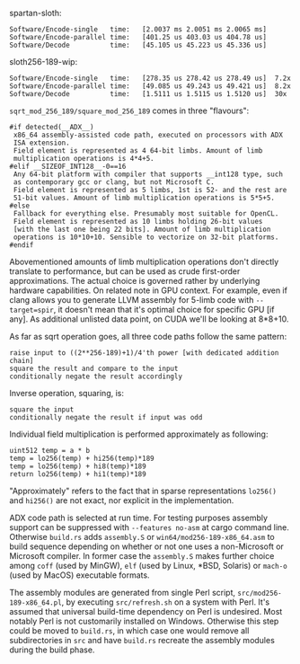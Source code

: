spartan-sloth:
```
Software/Encode-single   time:   [2.0037 ms 2.0051 ms 2.0065 ms]
Software/Encode-parallel time:   [401.25 us 403.03 us 404.78 us]
Software/Decode          time:   [45.105 us 45.223 us 45.336 us]
```

sloth256-189-wip:
```
Software/Encode-single   time:   [278.35 us 278.42 us 278.49 us]  7.2x
Software/Encode-parallel time:   [49.085 us 49.243 us 49.421 us]  8.2x
Software/Decode          time:   [1.5111 us 1.5115 us 1.5120 us]  30x
```

`sqrt_mod_256_189/square_mod_256_189` comes in three "flavours":
```
#if detected(__ADX__)
 x86_64 assembly-assisted code path, executed on processors with ADX
 ISA extension.
 Field element is represented as 4 64-bit limbs. Amount of limb
 multiplication operations is 4*4+5.
#elif __SIZEOF_INT128__-0==16
 Any 64-bit platform with compiler that supports __int128 type, such
 as contemporary gcc or clang, but not Microsoft C.
 Field element is represented as 5 limbs, 1st is 52- and the rest are
 51-bit values. Amount of limb multiplication operations is 5*5+5.
#else
 Fallback for everything else. Presumably most suitable for OpenCL.
 Field element is represented as 10 limbs holding 26-bit values
 [with the last one being 22 bits]. Amount of limb multiplication
 operations is 10*10+10. Sensible to vectorize on 32-bit platforms.
#endif
```
Abovementioned amounts of limb multiplication operations don't directly
translate to performance, but can be used as crude first-order
approximations. The actual choice is governed rather by underlying
hardware capabilities. On related note in GPU context. For example, even
if clang allows you to generate LLVM assembly for 5-limb code with
`--target=spir`, it doesn't mean that it's optimal choice for specific
GPU [if any]. As additional unlisted data point, on CUDA we'll be
looking at 8*8+10.

As far as sqrt operation goes, all three code paths follow the same
pattern:
```
raise input to ((2**256-189)+1)/4'th power [with dedicated addition chain]
square the result and compare to the input
conditionally negate the result accordingly
```
Inverse operation, squaring, is:
```
square the input
conditionally negate the result if input was odd
```
Individual field multiplication is performed approximately as following:
```
uint512 temp = a * b
temp = lo256(temp) + hi256(temp)*189
temp = lo256(temp) + hi8(temp)*189
return lo256(temp) + hi1(temp)*189
```
"Approximately" refers to the fact that in sparse representations
`lo256()` and `hi256()` are not exact, nor explicit in the
implementation.

ADX code path is selected at run time. For testing purposes assembly
support can be suppressed with `--features no-asm` at cargo command
line. Otherwise `build.rs` adds `assembly.S` or
`win64/mod256-189-x86_64.asm` to build sequence depending on whether or
not one uses a non-Microsoft or Microsoft compiler. In former case the
`assembly.S` makes further choice among `coff` (used by MinGW), `elf` (used
by Linux, *BSD, Solaris) or `mach-o` (used by MacOS) executable formats.

The assembly modules are generated from single Perl script,
`src/mod256-189-x86_64.pl`, by executing `src/refresh.sh` on a system
with Perl. It's assumed that universal build-time dependency on Perl is
undesired. Most notably Perl is not customarily installed on Windows.
Otherwise this step could be moved to `build.rs`, in which case one
would remove all subdirectories in `src` and have `build.rs` recreate
the assembly modules during the build phase.

